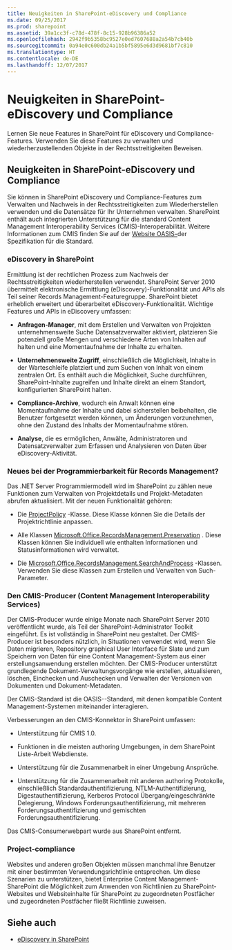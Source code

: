 ```yaml
---
title: Neuigkeiten in SharePoint-eDiscovery und Compliance
ms.date: 09/25/2017
ms.prod: sharepoint
ms.assetid: 39a1cc3f-c78d-478f-8c15-928b96386a52
ms.openlocfilehash: 2942f9b5358bc9527e0ed7607688a2a54b7cb40b
ms.sourcegitcommit: 0a94e0c600db24a1b5bf5895e6d3d9681bf7c810
ms.translationtype: HT
ms.contentlocale: de-DE
ms.lasthandoff: 12/07/2017
---
```

# <a name="whats-new-in-sharepoint-ediscovery-and-compliance"></a>Neuigkeiten in SharePoint-eDiscovery und Compliance
Lernen Sie neue Features in SharePoint für eDiscovery und Compliance-Features. Verwenden Sie diese Features zu verwalten und wiederherzustellenden Objekte in der Rechtsstreitigkeiten Beweisen.
## <a name="whats-new-in-sharepoint-ediscovery-and-compliance"></a>Neuigkeiten in SharePoint-eDiscovery und Compliance

Sie können in SharePoint eDiscovery und Compliance-Features zum Verwalten und Nachweis in der Rechtsstreitigkeiten zum Wiederherstellen verwenden und die Datensätze für Ihr Unternehmen verwalten. SharePoint enthält auch integrierten Unterstützung für die standard Content Management Interoperability Services (CMIS)-Interoperabilität. Weitere Informationen zum CMIS finden Sie auf der  [Website OASIS-](https://www.oasis-open.org/committees/tc_home.php?wg_abbrev=cmis)der Spezifikation für die Standard.
  
    
    

### <a name="ediscovery-in-sharepoint"></a>eDiscovery in SharePoint

Ermittlung ist der rechtlichen Prozess zum Nachweis der Rechtsstreitigkeiten wiederherstellen verwendet. SharePoint Server 2010 übermittelt elektronische Ermittlung (eDiscovery)-Funktionalität und APIs als Teil seiner Records Management-Featuregruppe. SharePoint bietet erheblich erweitert und überarbeitet eDiscovery-Funktionalität. Wichtige Features und APIs in eDiscovery umfassen:
  
    
    

- **Anfragen-Manager**, mit dem Erstellen und Verwalten von Projekten unternehmensweite Suche Datensatzverwalter aktiviert, platzieren Sie potenziell große Mengen und verschiedene Arten von Inhalten auf halten und eine Momentaufnahme der Inhalte zu erhalten.
    
  
- **Unternehmensweite Zugriff**, einschließlich die Möglichkeit, Inhalte in der Warteschleife platziert und zum Suchen von Inhalt von einem zentralen Ort. Es enthält auch die Möglichkeit, Suche durchführen, SharePoint-Inhalte zugreifen und Inhalte direkt an einem Standort, konfigurierten SharePoint halten.
    
  
- **Compliance-Archive**, wodurch ein Anwalt können eine Momentaufnahme der Inhalte und dabei sicherstellen beibehalten, die Benutzer fortgesetzt werden können, um Änderungen vorzunehmen, ohne den Zustand des Inhalts der Momentaufnahme stören.
    
  
- **Analyse**, die es ermöglichen, Anwälte, Administratoren und Datensatzverwalter zum Erfassen und Analysieren von Daten über eDiscovery-Aktivität.
    
  

### <a name="whats-new-with-records-management-programmability"></a>Neues bei der Programmierbarkeit für Records Management?

Das .NET Server Programmiermodell wird im SharePoint zu zählen neue Funktionen zum Verwalten von Projektdetails und Projekt-Metadaten abrufen aktualisiert. Mit der neuen Funktionalität gehören:
  
    
    

- Die  [ProjectPolicy](https://msdn.microsoft.com/library/Microsoft.Office.RecordsManagement.InformationPolicy.ProjectPolicy.aspx) -Klasse. Diese Klasse können Sie die Details der Projektrichtlinie anpassen.
    
  
- Alle Klassen  [Microsoft.Office.RecordsManagement.Preservation](https://msdn.microsoft.com/library/Microsoft.Office.RecordsManagement.Preservation.aspx) . Diese Klassen können Sie individuell wie enthalten Informationen und Statusinformationen wird verwaltet.
    
  
- Die  [Microsoft.Office.RecordsManagement.SearchAndProcess](https://msdn.microsoft.com/library/Microsoft.Office.RecordsManagement.SearchAndProcess.aspx) -Klassen. Verwenden Sie diese Klassen zum Erstellen und Verwalten von Such-Parameter.
    
  

### <a name="the-content-management-interoperability-services-cmis-producer"></a>Den CMIS-Producer (Content Management Interoperability Services)

Der CMIS-Producer wurde einige Monate nach SharePoint Server 2010 veröffentlicht wurde, als Teil der SharePoint-Administrator Toolkit eingeführt. Es ist vollständig in SharePoint neu gestaltet. Der CMIS-Producer ist besonders nützlich, in Situationen verwendet wird, wenn Sie Daten migrieren, Repository graphical User Interface für Slate und zum Speichern von Daten für eine Content Management-System aus einer erstellungsanwendung erstellen möchten. Der CMIS-Producer unterstützt grundlegende Dokument-Verwaltungsvorgänge wie erstellen, aktualisieren, löschen, Einchecken und Auschecken und Verwalten der Versionen von Dokumenten und Dokument-Metadaten.
  
    
    
Der CMIS-Standard ist die OASIS--Standard, mit denen kompatible Content Management-Systemen miteinander interagieren.
  
    
    
Verbesserungen an den CMIS-Konnektor in SharePoint umfassen:
  
    
    

- Unterstützung für CMIS 1.0.
    
  
- Funktionen in die meisten authoring Umgebungen, in dem SharePoint Liste-Arbeit Webdienste.
    
  
- Unterstützung für die Zusammenarbeit in einer Umgebung Ansprüche.
    
  
- Unterstützung für die Zusammenarbeit mit anderen authoring Protokolle, einschließlich Standardauthentifizierung, NTLM-Authentifizierung, Digestauthentifizierung, Kerberos Protocol Übergang/eingeschränkte Delegierung, Windows Forderungsauthentifizierung, mit mehreren Forderungsauthentifizierung und gemischten Forderungsauthentifizierung.
    
  
Das CMIS-Consumerwebpart wurde aus SharePoint entfernt.
  
    
    

### <a name="project-compliance"></a>Project-compliance

Websites und anderen großen Objekten müssen manchmal ihre Benutzer mit einer bestimmten Verwendungsrichtlinie entsprechen. Um diese Szenarien zu unterstützen, bietet Enterprise Content Management- SharePoint die Möglichkeit zum Anwenden von Richtlinien zu SharePoint-Websites und Websiteinhalte für SharePoint zu zugeordneten Postfächer und zugeordneten Postfächer fließt Richtlinie zuweisen.
  
    
    

## <a name="see-also"></a>Siehe auch
<a name="bk_addresources"> </a>


-  [eDiscovery in SharePoint](ediscovery-in-sharepoint.md)
    
  

